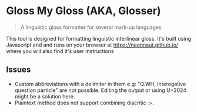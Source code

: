 # Gloss My Gloss (AKA, Glosser)

> A linguistic gloss formatter for several mark-up languages

This tool is designed for formatting linguistic interlinear gloss. It's built using Javascript and and runs on your browser at https://neonnaut.github.io/ where you will also find it's user instructions

## Issues

- Custom abbreviations with a delimiter in them e.g: "Q.WH, Interogative question particle" are not possible. Editing the output or using U+2024 might be a solution here.
- Plaintext method does not support combining diacritic `◌˞`.
